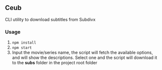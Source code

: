 ## Ceub 
CLI utility to download subtitles from Subdivx

### Usage
1. `npm install`
2. `npm start`
3. Input the movie/series name, the script will fetch the available options, and will show the descriptions. Select one and the script will download it to the **subs** folder in the project root folder